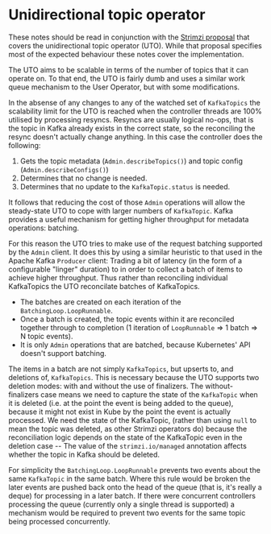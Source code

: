 # Unidirectional topic operator

These notes should be read in conjunction with the [Strimzi proposal][proposal] that covers the unidirectional topic operator (UTO).
While that proposal specifies most of the expected behaviour these notes cover the implementation. 

The UTO aims to be scalable in terms of the number of topics that it can operate on.
To that end, the UTO is fairly dumb and uses a similar work queue mechanism to the User Operator, but with some modifications.

In the absense of any changes to any of the watched set of `KafkaTopics` the scalability limit for the UTO is reached when
the controller threads are 100% utilised by processing resyncs. 
Resyncs are usually logical no-ops, that is the topic in Kafka already exists in the correct state, so the reconciling the resync doesn't actually change anything. 
In this case the controller does the following:

1. Gets the topic metadata (`Admin.describeTopics()`) and topic config (`Admin.describeConfigs()`)
2. Determines that no change is needed.
3. Determines that no update to the `KafkaTopic.status` is needed.

It follows that reducing the cost of those `Admin` operations will allow the steady-state UTO to cope with larger numbers of `KafkaTopic`. 
Kafka provides a useful mechanism for getting higher throughput for metadata operations: batching.

For this reason the UTO tries to make use of the request batching supported by the `Admin` client.
It does this by using a similar heuristic to that used in the Apache Kafka `Producer` client: Trading a bit of latency (in the form of a configurable "linger" duration) to in order to collect a batch of items to achieve higher throughput.
Thus rather than reconciling individual KafkaTopics the UTO reconcilate batches of KafkaTopics. 
* The batches are created on each iteration of the `BatchingLoop.LoopRunnable`.
* Once a batch is created, the topic events within it are reconciled together through to completion (1 iteration of `LoopRunnable` => 1 batch => N topic events).
* It is only `Admin` operations that are batched, because Kubernetes' API doesn't support batching.

The items in a batch are not simply `KafkaTopics`, but upserts to, and deletions of, `KafkaTopics`.
This is necessary because the UTO supports two deletion modes: with and without the use of finalizers.
The without-finalizers case means we need to capture the state of the `KafkaTopic` when it is deleted (i.e. at the point the event is being added to the queue), because it might not exist in Kube by the point the event is actually processed.
We need the state of the KafkaTopic, (rather than using `null` to mean the topic was deleted, as other Strimzi operators do) because the reconciliation logic depends on the state of the KafkaTopic even in the deletion case -- The value of the `strimzi.io/managed` annotation affects whether the topic in Kafka should be deleted.

For simplicity the `BatchingLoop.LoopRunnable` prevents two events about the same `KafkaTopic` in the same batch.
Where this rule would be broken the later events are pushed back onto the head of the queue (that is, it's really a deque) for processing in a later batch.
If there were concurrent controllers processing the queue (currently only a single thread is supported) a mechanism would be required to prevent two events for the same topic being processed concurrently.


[proposal]: https://github.com/strimzi/proposals/blob/main/051-unidirectional-topic-operator.md